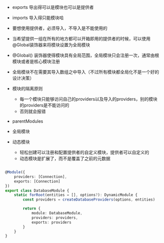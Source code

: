 - exports 导出得可以是模块也可以是提供者
- imports 导入得只能模块哈
- 要想使用提供者，必须导入，不导入是不能使用的
- 当希望提供一组在所有的地方都可以开箱即用的提供者的时候，可以使用@Global装饰器来将模块设置为全局模块
- @Global() 装饰器使得模块具有全局范围，全局模块只会注册一次，通常由根模块或者是核心模块注册
- 全局模块不在需要其导入数组之中导入（不过所有模块都全局化不是一个好的设计决策）


- 模块的隔离原则
    - 每一个模块只能够访问自己的providers以及导入的providers，别的模块的providers是不能访问的
    - 否则就会报错



- parentModules

- 全局模块

- 动态模块
    - 轻松创建可以注册和配置提供者的自定义模块，提供者可以自定义的
    - 动态模块是扩展了，而不是覆盖了之前的元数据
```typescript

@Module({
    providers: [Connection],
    exports: [Connection]
})
export class DatabaseModule {
    static forRoot(entities = [], options?): DynamicModule {
        const providers = createDatabaseProviders(options, entities)

        return {
            module: DatabaseModule,
            providers: providers,
            exports: providers
        }
    }
}
```
